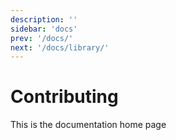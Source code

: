 ```yaml
---
description: ''
sidebar: 'docs'
prev: '/docs/'
next: '/docs/library/'
---
```


# Contributing

This is the documentation home page